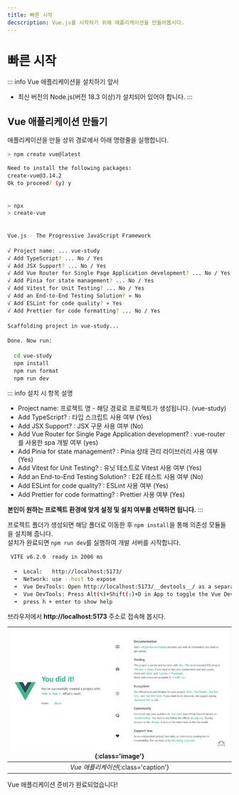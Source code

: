 ```yaml
---
title: 빠른 시작
decscription: Vue.js를 시작하기 위해 애플리케이션을 만들어봅시다.
---
```


# 빠른 시작

::: info Vue 애플리케이션을 설치하기 앞서

- 최신 버전의 Node.js(버전 18.3 이상)가 설치되어 있어야 합니다.
  :::

## Vue 애플리케이션 만들기

애플리케이션을 만들 상위 경로에서 아래 명령줄을 실행합니다.

```sh
> npm create vue@latest
```

```sh
Need to install the following packages:
create-vue@3.14.2
Ok to proceed? (y) y


> npx
> create-vue


Vue.js - The Progressive JavaScript Framework

√ Project name: ... vue-study
√ Add TypeScript? ... No / Yes
√ Add JSX Support? ... No / Yes
√ Add Vue Router for Single Page Application development? ... No / Yes
√ Add Pinia for state management? ... No / Yes
√ Add Vitest for Unit Testing? ... No / Yes
√ Add an End-to-End Testing Solution? » No
√ Add ESLint for code quality? » Yes
√ Add Prettier for code formatting? ... No / Yes

Scaffolding project in vue-study...

Done. Now run:

  cd vue-study
  npm install
  npm run format
  npm run dev
```

::: info 설치 시 항목 설명

- Project name: 프로젝트 명 - 해당 경로로 프로젝트가 생성됩니다. (vue-study)
- Add TypeScript? : 타입 스크립트 사용 여부 (Yes)
- Add JSX Support? : JSX 구문 사용 여부 (No)
- Add Vue Router for Single Page Application development? : vue-router 를 사용한 spa 개발 여부 (yes)
- Add Pinia for state management? : Pinia 상태 관리 라이브러리 사용 여부 (Yes)
- Add Vitest for Unit Testing? : 유닛 테스트로 Vitest 사용 여부 (Yes)
- Add an End-to-End Testing Solution? : E2E 테스트 사용 여부 (No)
- Add ESLint for code quality? : ESLint 사용 여부 (Yes)
- Add Prettier for code formatting? : Prettier 사용 여부 (Yes)

**본인이 원하는 프로젝트 환경에 맞게 설정 및 설치 여부를 선택하면 됩니다.**
:::

프로젝트 폴더가 생성되면 해당 폴더로 이동한 후 `npm install`을 통해 의존성 모듈들을 설치해 줍니다.\
설치가 완료되면 `npm run dev`를 실행하여 개발 서버를 시작합니다.

```sh
 VITE v6.2.0  ready in 2006 ms

  ➜  Local:   http://localhost:5173/
  ➜  Network: use --host to expose
  ➜  Vue DevTools: Open http://localhost:5173/__devtools__/ as a separate window
  ➜  Vue DevTools: Press Alt(⌥)+Shift(⇧)+D in App to toggle the Vue DevTools
  ➜  press h + enter to show help

```

브라우저에서 **http\://localhost:5173** 주소로 접속해 봅시다.

| ![Vue 애플리케이션 만들기](./images/start/01.webp){:class='image'} |
| :----------------------------------------------------------------: |
|                _Vue 애플리케이션_{:class='caption'}                |

Vue 애플리케이션 준비가 완료되었습니다!
